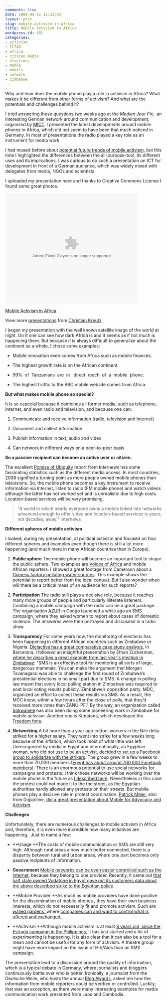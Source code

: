 ```yaml
---
comments: true
date: 2009-05-11 12:31:03
layout: post
slug: mobile-activism-in-africa
title: Mobile Activism in Africa
wordpress_id: 401
categories:
- activism
- ICT4D
- africa
- citizen media
- elections
- media
- mobile
- network
- zimbabwe
---
```


Why and how does the mobile phone play a role in activism in Africa? What makes it be different from other forms of activism? And what are the potentials and challenges behind it?

I tried answering these questions two weeks ago at the _Medien Jour Fix_,  an interesting German network around communication and development, organized by [MICT](http://www.mict-international.org/). I presented the latest developments around mobile phones in Africa, which did not seem to have been that much noticed in Germany. In most of presentations the radio played a key role as an instrument for media work.

I had mused before about [potential future trends of mobile activism](http://www.crisscrossed.net/2008/12/15/future-trends-of-mobile-activism/), but this time I highlighted the differences between the all-purpose-tool, its different uses and its implications. I was curious to do such a presentation on ICT for development in front of a German audience, which was widely mixed with delegates from media, NGOs and scientists.

I uploaded my presentation here and thanks to Creative Commons License I found some great photos.

<object width="425" height="355" data="http://static.slidesharecdn.com/swf/ssplayer2.swf?doc=mict-jour-fix-mobile-activism-090508154248-phpapp01&amp;stripped_title=mobile-activism-in-africa" type="application/x-shockwave-flash"><param name="allowFullScreen" value="true" /><param name="allowScriptAccess" value="always" /><param name="src" value="http://static.slidesharecdn.com/swf/ssplayer2.swf?doc=mict-jour-fix-mobile-activism-090508154248-phpapp01&amp;stripped_title=mobile-activism-in-africa" /><param name="allowfullscreen" value="true" /></object>

[Mobile Activism in Africa](http://www.slideshare.net/ckreutz/mobile-activism-in-africa?type=presentation)


View more [presentations](http://www.slideshare.net/) from [Christian Kreutz](http://www.slideshare.net/ckreutz).


I began my presentation with the well known satellite image of the world at night. On it one can see how dark Africa is and it seems as if not much is happening there. But because it is always difficult to generalize about the continent as a whole, I chose some examples:



	
  * Mobile innovation even comes from Africa such as mobile finances.

	
  * The highest growth rate is on the African continent.

	
  * 99%  of  Tanzanians  are  in   direct  reach  of  a  mobile  phone.

	
  * The highest traffic to the BBC mobile website comes from Africa.


**But what makes mobile phone so special?**

It is so especial because it combines all former media, such as telephone, Internet, and even radio and television, and because one can:



	
  1. Communicate and receive information (radio, television and Internet)

	
  2. Document and collect information

	
  3. Publish information in text, audio and video

	
  4. Can network in different ways on a peer-to-peer basis


**So a passive recipient can become an active user or citizen.**

The excellent [Pomise of Ubiquity](http://www.internews.fr/spip.php?article459) report from Internews has some fascinating statistics such as the different media access. In most countries, 2008 signified a turning point as more people owned mobile phones than televisions. So, the mobile phone becomes a key instrument to receive information via Internet, listen to radio (FM mobile phone) and watch videos although the latter has not worked yet and is unrealistic due to high costs. Location-based services will be very promising.


> "A world in which nearly everyone owns a mobile linked into networks advanced enough to offer video and location-based services is years, not decades, away." Internews


**Different spheres of mobile activism**

I looked, during my presentation, at political activism and focused on four different spheres and examples even though there is still a lot more happening (and much more in many African countries than in Europe).



	
  1. **Public sphere**
The mobile phone will become an important tool to shape the public sphere. Two examples are [Voices of Africa](http://voicesofafrica.africanews.com/) and mobile African reporters. I showed a great footage from Cameroon about a [Guiness factory polluting water sources](http://voicesofafrica.africanews.com/site/Guinness_factory_pollutes_water_sources/list_messages/21566). This example shows the potential to report better from the local context. But I also wonder when will there be a critical mass of an audience for such reports?

	
  2. **Participation**
The radio still plays a decisive role, because it reaches many more groups of people and particularly illiterate listeners. Combining a mobile campaign with the radio can be a great package. The organisation [AZUR](http://www.azurdev.org) in Congo launched a while ago an SMS campaign, where they asked women to report about cases of domestic violence. The answeres were then portrayed and discussed in a radio show.

	
  3. **Transparency**
For some years now, the monitoring of elections has been happening in different African countries such as Zimbabwe or Nigeria. [Digiactive has a great comparative case study analysis.](http://www.digiactive.org/research/mobile-activism-in-african-elections-a-comparative-case-study/) In Barcelona, I followed an insightful presentation by Ethan Zuckerman, [where he describes a great example from last year's election in Zimbabwe](http://www.ethanzuckerman.com/blog/2008/11/10/innovation-from-constraint-the-extended-dance-mix/):
"SMS is an effective tool for monitoring all sorts of large, dangerous mammals. You can make the argument that Morgan Tsvanagarai was able to challenge the first round of Zimbabwe’s presidential elections in no small part due to SMS. A change in polling law meant that every local polling station in Zimbabwe was required to post local voting results publicly. Zimbabwe’s opposition party, MDC, organized an effort to collect these results via SMS. As a result, the MDC knew, within a few hours after the close of polls, that they’d received more votes than ZANU-PF." By the way, an organization called [Sokwanele](http://www.sokwanele.com/) has also been doing some pioneering work in Zimbabwe for mobile activism. Another one is Kubatana, which developed the [Freedom fone](http://www.kubatana.net/html/ff/ff_cont.asp).

	
  4. **Networking**
A bit more than a year ago cotton-workers in the Nile delta striked for a higher salary. They went into strike for a few weeks long because of the inflation, which took most of what little was left. Unrecognized by media in Egypt and internationally, an Egyptian woman, [who did not use to be an activist, decided to set up a Facebook group to solidarize with the strikers](http://advocacy.globalvoicesonline.org/2008/04/30/egypt-facebooking-the-struggle/). The group grew in a few weeks to more than 70,000 members ([Egypt has about around 700,000 Facebook members](http://www.gauravonomics.com/blog/facebook-as-a-platform-for-anti-establishment-protests-in-egypt/)). There is an enormous potential to use social networks for campaigns and protests. I think these networks will be working over the mobile phone in the future as [I described here](http://www.crisscrossed.net/2008/12/15/future-trends-of-mobile-activism/). Nevertheless in this case the protest could not made it to the the street, as the Egyptian authorities hardly allowed any protests on their streets. But mobile phones play a decisive role in protest coordination. [Patrick Meier](http://irevolution.wordpress.com/), also from Digiactive, [did a great presentation about Mobile for Advocacy and Activism](http://www.slideshare.net/iRevolution/digi-active-for-mobile-active-2008-final-presentation).


**Challenges**

Unfortunately, there are numerous challenges to mobile activism in Africa and, therefore, it is even more incredible how many initiatives are happening.  Just to name a few:



	
  * **Usage
**The costs of mobile communication or SMS are still very high. Although rural areas a now much better connected, there is a disparity between rural and urban areas, where one part becomes only passive recipients of information.

	
  * **Government**
[Mobile networks can be even easier controlled such as the Internet](http://mobileactive.org), because they belong to one provider. Recently, it came out [that half state owned Vodafone in Egypt gave out its customers data about the above described strike to the Egyptian police](http://yro.slashdot.org/article.pl?sid=09/02/11/197217).

	
  * **Mobile Provider
**As much as mobile providers have done positive for the dissemination of mobile phones , they have their own business interests, which do not necessarily fit and promote activism. Such are [walled gardens, ](http://en.wikipedia.org/wiki/Walled_garden_(media)) where [companies can and want to control what is offered and exchanged. ](http://www.digiactive.org/2009/04/17/the-perils-of-facebook-activism-walled-gardens-serial-activists-and-hackers/)

	
  * **Activism
**Although mobile activism is at least [8 years old, since the Estrada campaign in the Philippines](http://www.techsoup.org/learningcenter/hardware/page7216.cfm), it has just started and a lot of experimenting is happening. It is also clear that it can also be a tool for a mean and cannot be useful for any form of activism. A theatre group might have more impact on the issue of HIV/Aids than an SMS campaign.


The presentation lead to a discussion around the quality of information, which is a typical debate in Germany, where journalists and bloggers continuously battle over who is better. Ironically, a journalist from the Deutsche Welle, who hosts the annual [Blog Awards](http://www.thebobs.com/index.php?l=en), asked me how the information from mobile reporters could be verified or controlled. Luckily, that was an exception, as there were many interesting examples for media communication work presented from Laos and Cambodia.
